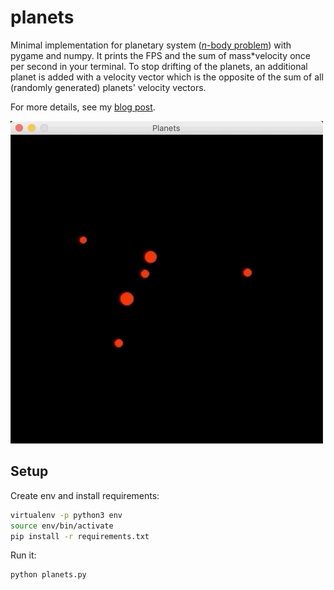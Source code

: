 # planets
Minimal implementation for planetary system ([_n_-body problem](https://en.wikipedia.org/wiki/N-body_problem)) with pygame and numpy. It prints the FPS and the sum of mass*velocity once per second in your terminal. To stop drifting of the planets, an additional planet is added with a velocity vector which is the opposite of the sum of all (randomly generated) planets' velocity vectors.

For more details, see my [blog post](https://xn--wxa.ml/posts/planets/).

![planets demo](demo.gif)

## Setup
Create env and install requirements:

```bash
virtualenv -p python3 env
source env/bin/activate
pip install -r requirements.txt
```

Run it:

```bash
python planets.py
```